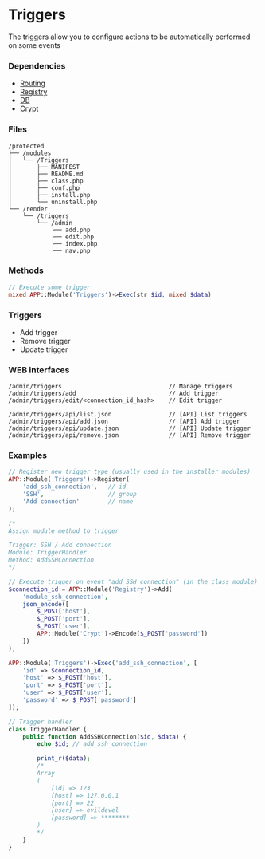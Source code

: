 # Triggers
The triggers allow you to configure actions to be automatically performed on some events

### Dependencies
- [Routing](https://github.com/evildevel/php-shell/tree/master/protected/modules/Routing)
- [Registry](https://github.com/evildevel/php-shell/tree/master/protected/modules/Registry)
- [DB](https://github.com/evildevel/php-shell/tree/master/protected/modules/DB)
- [Crypt](https://github.com/evildevel/php-shell/tree/master/protected/modules/Crypt)

### Files
```
/protected
├── /modules
│   └── /Triggers
│       ├── MANIFEST
│       ├── README.md
│       ├── class.php
│       ├── conf.php
│       ├── install.php
│       └── uninstall.php
└── /render
    └── /triggers
        └── /admin
            ├── add.php
            ├── edit.php
            ├── index.php
            └── nav.php
```

### Methods
```php
// Execute some trigger
mixed APP::Module('Triggers')->Exec(str $id, mixed $data)
```

### Triggers
- Add trigger
- Remove trigger
- Update trigger

### WEB interfaces
```
/admin/triggers                              // Manage triggers
/admin/triggers/add                          // Add trigger
/admin/triggers/edit/<connection_id_hash>    // Edit trigger
   
/admin/triggers/api/list.json                // [API] List triggers     
/admin/triggers/api/add.json                 // [API] Add trigger
/admin/triggers/api/update.json              // [API] Update trigger
/admin/triggers/api/remove.json              // [API] Remove trigger
```

### Examples
```php
// Register new trigger type (usually used in the installer modules)
APP::Module('Triggers')->Register(
    'add_ssh_connection',   // id
    'SSH',                  // group
    'Add connection'        // name
);

/*
Assign module method to trigger

Trigger: SSH / Add connection
Module: TriggerHandler
Method: AddSSHConnection
*/

// Execute trigger on event "add SSH connection" (in the class module)
$connection_id = APP::Module('Registry')->Add(
    'module_ssh_connection', 
    json_encode([
        $_POST['host'], 
        $_POST['port'], 
        $_POST['user'], 
        APP::Module('Crypt')->Encode($_POST['password'])
    ])
);

APP::Module('Triggers')->Exec('add_ssh_connection', [
    'id' => $connection_id,
    'host' => $_POST['host'],
    'port' => $_POST['port'],
    'user' => $_POST['user'],
    'password' => $_POST['password']
]);

// Trigger handler
class TriggerHandler {
    public function AddSSHConnection($id, $data) {
        echo $id; // add_ssh_connection

        print_r($data);
        /*
        Array 
        (
            [id] => 123
            [host] => 127.0.0.1
            [port] => 22
            [user] => evildevel
            [password] => ********
        )
        */
    }
}
```